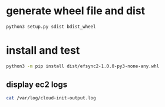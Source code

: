 # generate wheel file and dist

```bash
python3 setup.py sdist bdist_wheel
```

# install and test

```bash
python3 -m pip install dist/efsync2-1.0.0-py3-none-any.whl
```

## display ec2 logs

```bash
cat /var/log/cloud-init-output.log
```
